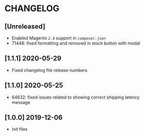 # CHANGELOG

## [Unreleased]
* Enabled Magento `2.4` support in `composer.json`
* 71448: fixed formatting and removed in stock button with modal

## [1.1.1] 2020-05-29
* Fixed changelog file release numbers

## [1.1.0] 2020-05-25
* 64632: fixed issues related to showing correct shipping latency message

## [1.0.0] 2019-12-06
* Init files
